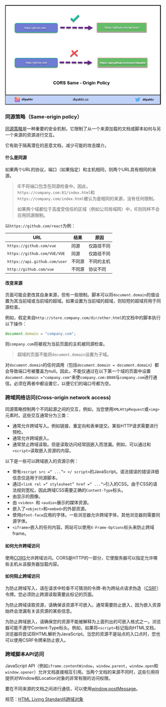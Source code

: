 <div style="text-align:center;">
    <img src="./static/imgs/cross-orign.png">
</div>

### 同源策略（Same-origin policy）

[同源策略](https://developer.mozilla.org/en-US/docs/Web/Security/Same-origin_policy)是一种重要的安全机制，它限制了从一个来源加载的文档或脚本如何与另一个来源的资源进行交互。

它有助于隔离潜在的恶意文档，减少可能的攻击媒介。

#### 什么是同源

如果两个URL的协议，端口（如果指定）和主机相同，则两个URL具有相同的来源。

> IE不将端口包含在同源检查中。因此，`https://company.com:81/index.html`和`https://company.com/index.html`被认为是相同的来源，没有任何限制。
>
> 如果两个域都位于高度受信任的区域（例如公司局域网）中，IE则同样不会应用同源限制。

以`https://github.com/react`为例：

| URL                           | 结果   | 原因       |
| ----------------------------- | ------ | ---------- |
| `https://github.com/vue`      | 同源   | 仅路径不同 |
| `https://github.com/VUE/VUE`  | 同源   | 仅路径不同 |
| `https://api.github.com/user` | 不同源 | 不同的主机 |
| `http://github.com/vue`       | 不同源 | 协议不同   |

#### 改变来源

页面可能会更改其自身来源，但有一些限制。脚本可以将`document.domain`的值设置为其当前域或当前域的超域。如果设置为当前域的超域，则较短的超域将用于同源检查。

例如，假定来自`http://store.company.com/dir/other.html`的文档中的脚本执行以下操作：

```js
document.domain = "company.com";
```

则`company.com`将被视为当前页面的主机被同源检查。

> 超域的页面不能将`document.domain`设置为子域。

对`document.domain`的任何调用（包括`document.domain = document.domain`）都会导致端口号被覆盖为null。因此，不能仅通过在以下第一个域的页面中设置`document.domain ="company.com"`来使`company.com:8080`与`company.com`进行通信。必须在两者中都设置它，以便它们的端口号都为空。

### 跨域网络访问(Cross-origin network access)

同源策略控制两个不同起源之间的交互，例如，当您使用`XMLHttpRequest`或`<img>`元素时。这些交互通常分为三类：

+ 通常允许跨域写入。例如链接，重定向和表单提交。某些HTTP请求需要进行预检。
+ 通常允许跨域嵌入。
+ 通常禁止跨域读取。但是读取访问经常因嵌入而泄漏。例如，可以通过<img>和`<script>`读取嵌入资源的内容。

以下是一些可以跨域嵌入的资源示例：

+ 带有`<script src =“ ...”> </ script>`的JavaScript。语法错误的错误详细信息仅适用于同源脚本。
+ 通过`<link rel =“ stylesheet” href =“ ...”>`引入的CSS。由于CSS的语法规则宽松，因此跨域CSS需要正确的`Content-Type`标头。
+ 由<img>显示的图像。
+ 由 `<video> `和 `<audio>`展示的媒体资源。
+ 嵌入了`<object>`和`<embed>`的外部资源。
+ 使用`@font-face`应用的字体。一些浏览器允许跨域字体，其他浏览器则需要同源字体。
+ `<iframe>`嵌入的任何内容。网站可以使用`X-Frame-Options`标头来防止跨域frame。

#### 如何允许跨域访问

使用[CORS](https://developer.mozilla.org/en-US/docs/Web/HTTP/CORS)允许跨域访问。CORS是HTTP的一部分，它使服务器可以指定允许哪些主机从该服务器加载内容。

#### 如何阻止跨域访问

为防止跨域写入，请在请求中检查不可猜测的令牌-称为跨站点请求伪造（[CSRF](https://owasp.org/www-community/attacks/csrf)）令牌。您必须防止跨源读取需要此标记的页面。

为防止跨域读取资源，请确保该资源不可嵌入。通常需要防止嵌入，因为嵌入资源始终会泄漏有关该资源的某些信息。

为防止跨域嵌入，请确保您的资源不能被解释为上面列出的可嵌入格式之一。浏览器可能不遵守Content-Type标头。例如，如果将`<script>`标记指向HTML文档，浏览器将尝试将HTML解析为JavaScript。当您的资源不是站点的入口点时，您也可以使用CSRF令牌来防止嵌入。

### 跨域脚本API访问

JavaScript API（例如`iframe.contentWindow`，`window.parent`，`window.open`和`window.opener`）允许文档直接相互引用。当两个文档的来源不同时，这些引用将提供对Window和Location对象的非常有限的访问权限。

要在不同来源的文档之间进行通信，可以使用[window.postMessage](https://developer.mozilla.org/en-US/docs/Web/API/Window/postMessage)。

规范：[HTML Living Standard§跨域对象](https://html.spec.whatwg.org/multipage/browsers.html#cross-origin-objects)
